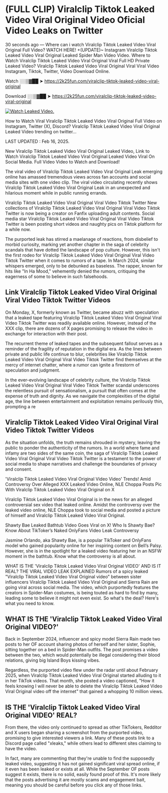 # (FULL CLIP) Viralclip Tiktok Leaked Video Viral Original Video Oficial Video Leaks on Twitter

30 seconds ago — Where can i watch Viralclip Tiktok Leaked Video Viral Original Full Video? WATCH HERE! +(UPDATE)~ Instagram Viralclip Tiktok Leaked Video Viral Original Leaked Spider Man Video Video. Where to Watch Viralclip Tiktok Leaked Video Viral Original Viral Full HD Private Leaked Video? Viralclip Tiktok Leaked Video Viral Original Viral Viral Video Instagram, Tiktok, Twitter, Video Download Online.

Watch ░░▒▓██ ➤ https://2k25fun.com/viralclip-tiktok-leaked-video-viral-original

Download ░░▒▓██ ➤ https://2k25fun.com/viralclip-tiktok-leaked-video-viral-original

[![Watch Leaked Video.](https://miro.medium.com/v2/resize:fit:828/format:webp/1*cilzJN44JGOrTw9NJCrNHA.gif "Watch Leaked Video")](https://2k25fun.com/viralclip-tiktok-leaked-video-viral-original)

How to Watch Viral Viralclip Tiktok Leaked Video Viral Original Full Video on Instagram, Twitter (X), Discord? Viralclip Tiktok Leaked Video Viral Original Leaked Video trending on twitter...

LAST UPDATED : Feb 16, 2025.

New Viralclip Tiktok Leaked Video Viral Original Leaked Video, Link to Watch Viralclip Tiktok Leaked Video Viral Original Leaked Video Viral On Social Media. Full Video Video to Watch and Download!

The viral video of Viralclip Tiktok Leaked Video Viral Original Leak emerging online has amassed tremendous views across fan accounts and social media sites with one video clip. The viral video circulating recently shows Viralclip Tiktok Leaked Video Viral Original Leak in an unexpected and hilarious moment while in public running errands.

Viralclip Tiktok Leaked Video Viral Original Viral Video Tiktok Twitter New collections of Viralclip Tiktok Leaked Video Viral Original Viral Video Tiktok Twitter is now being a creator on Fanfix uploading adult contents. Social media star Viralclip Tiktok Leaked Video Viral Original Viral Video Tiktok Twitter is been posting short videos and naughty pics on Tiktok platform for a while now.

The purported leak has stirred a maelanage of reactions, from disbelief to morbid curiosity, marking yet another chapter in the saga of celebrity scandals that have dotted the landscape of pop culture. However, this isn't the first rodeo for Viralclip Tiktok Leaked Video Viral Original Viral Video Tiktok Twitter when it comes to rumors of a tape. In March 2024, similar whispers emerged, only to be debunked as baseless. The rapper, known for hits like "In Ha Mood," vehemently denied the rumors, critiquing the eagerness of some to believe in such falsehoods.

## Link Viralclip Tiktok Leaked Video Viral Original Viral Video Tiktok Twitter Videos

On Monday, X, formerly known as Twitter, became abuzz with speculation that a leaked tape featuring Viralclip Tiktok Leaked Video Viral Original Viral Video Tiktok Twitter was readily available online. However, instead of the XXX clip, there are dozens of X pages promising to release the video in exchange for interaction with their post.

The recurrent theme of leaked tapes and the subsequent fallout serves as a reminder of the fragility of reputation in the digital era. As the lines between private and public life continue to blur, celebrities like Viralclip Tiktok Leaked Video Viral Original Viral Video Tiktok Twitter find themselves at the mercy of internet chatter, where a rumor can ignite a firestorm of speculation and judgment.

In the ever-evolving landscape of celebrity culture, the Viralclip Tiktok Leaked Video Viral Original Viral Video Tiktok Twitter scandal underscores the relentless pursuit of sensationalism, a pursuit that often comes at the expense of truth and dignity. As we navigate the complexities of the digital age, the line between entertainment and exploitation remains perilously thin, prompting a re

##  Viralclip Tiktok Leaked Video Viral Original Viral Video Tiktok Twitter Videos

As the situation unfolds, the truth remains shrouded in mystery, leaving the public to ponder the authenticity of the rumors. In a world where fame and infamy are two sides of the same coin, the saga of Viralclip Tiktok Leaked Video Viral Original Viral Video Tiktok Twitter is a testament to the power of social media to shape narratives and challenge the boundaries of privacy and consent.

'Viralclip Tiktok Leaked Video Viral Original Video Video' Trends! Amid Controversy Over Alleged XXX Leaked Video Online, NLE Choppa Posts Pic With Viralclip Tiktok Leaked Video Viral Original on X

Viralclip Tiktok Leaked Video Viral Original is in the news for an alleged controversial sex video that leaked online. Amidst the controversy over the leaked video online, NLE Choppa took to social media and posted a picture of himself and Viralclip Tiktok Leaked Video Viral Original.

Shawty Bae Leaked Bathtub Video Goes Viral on X! Who Is Shawty Bae? Know About TikToker’s Naked OnlyFans Video Leak Controversy

Jasmine Orlando, aka Shawty Bae, is a popular TikToker and OnlyFans model who gained popularity online for her inspiring content on Bell’s Palsy. However, she is in the spotlight for a leaked video featuring her in an NSFW moment in the bathtub. Know what the controversy is all about.

WHAT IS THE 'Viralclip Tiktok Leaked Video Viral Original VIDEO' AND IS IT REAL? THE VIRAL VIDEO LEAK EXPLAINED Rumors of a spicy leaked "Viralclip Tiktok Leaked Video Viral Original video" between sister influencers Viralclip Tiktok Leaked Video Viral Original and Sierra Rain are going viral across social media. The video, which purportedly features the creators in Spider-Man costumes, is being touted as hard to find by many, leading some to believe it might not even exist. So what's the deal? Here's what you need to know.

## WHAT IS THE 'Viralclip Tiktok Leaked Video Viral Original VIDEO?'

Back in September 2024, influencer and spicy model Sierra Rain made two posts to her OF account sharing photos of herself and her sister, Sophie, sitting together on a bed in Spider-Man outfits. The post promises a video between the two, which would potentially be illegal considering their blood relations, giving big Island Boys kissing vibes.

Regardless, the purported video flew under the radar until about February 2025, when Viralclip Tiktok Leaked Video Viral Original started alluding to it in her TikTok videos. That month, she posted a video captioned, "How it feels knowing I will never be able to delete the Viralclip Tiktok Leaked Video Viral Original video off the internet" that gained a whopping 10 million views.

## IS THE 'Viralclip Tiktok Leaked Video Viral Original VIDEO' REAL?

From there, the video only continued to spread as other TikTokers, Redditor and X users began sharing a screenshot from the purported video, promising to give interested viewers a link. Many of these posts link to a Discord page called "xleaks," while others lead to different sites claiming to have the video.

In fact, many are commenting that they're unable to find the supposedly leaked video, suggesting it has not gained significant viral spread online, if it even has been leaked or exists at all. While the September OF posts suggest it exists, there is no solid, easily found proof of this. It's more likely that the posts advertising it are mostly scams and engagement bait, meaning you should be careful before you click any of those links.